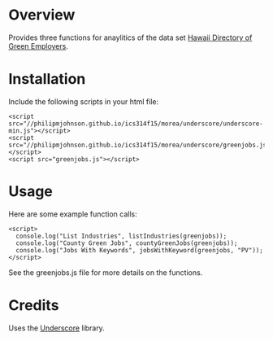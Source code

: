 # Overview

Provides three functions for anaylitics of the data set [Hawaii Directory of Green Employers](https://data.hawaii.gov/Employment/Hawaii-Directory-Of-Green-Employers/mq86-5ta6).

# Installation

Include the following scripts in your html file:
```
<script src="//philipmjohnson.github.io/ics314f15/morea/underscore/underscore-min.js"></script>
<script src="//philipmjohnson.github.io/ics314f15/morea/underscore/greenjobs.js"></script>
<script src="greenjobs.js"></script>
```

# Usage

Here are some example function calls:
```
<script>
  console.log("List Industries", listIndustries(greenjobs));
  console.log("County Green Jobs", countyGreenJobs(greenjobs));
  console.log("Jobs With Keywords", jobsWithKeyword(greenjobs, "PV"));
</script>
```
See the greenjobs.js file for more details on the functions.

# Credits 

Uses the [Underscore](http://underscorejs.org) library.
